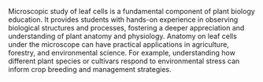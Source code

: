 Microscopic study of leaf cells is a fundamental component of plant biology education. It provides students with hands-on experience in observing biological structures and processes, fostering a deeper appreciation and understanding of plant anatomy and physiology. Anatomy on leaf cells under the microscope can have practical applications in agriculture, forestry, and environmental science. For example, understanding how different plant species or cultivars respond to environmental stress can inform crop breeding and management strategies.

